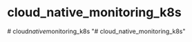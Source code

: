 # cloud_native_monitoring_k8s
#   c l o u d _ n a t i v e _ m o n i t o r i n g _ k 8 s  
 "# cloud_native_monitoring_k8s" 
